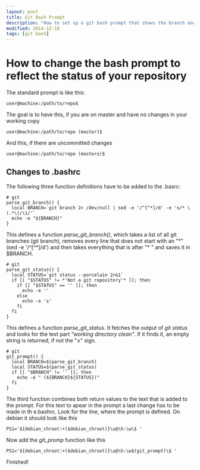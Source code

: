 ```yaml
---
layout: post
title: Git Bash Prompt
description: "How to set up a git bash prompt that shows the branch and the current git status."
modified: 2014-12-18
tags: [git bash]
---
```


How to change the bash prompt to reflect the status of your repository
======================================================================

The standard prompt is like this:

    user@machine:/path/to/repo$

The goal is to have this, if you are on master and have no changes in your working copy

    user@machine:/path/to/repo (master)$

And this, if there are uncommitted changes

    user@machine:/path/to/repo (master±)$

Changes to .bashrc
------------------

The following three function definitions have to be added to the .basrc:

    # git
    parse_git_branch() {
      local BRANCH=`git branch 2> /dev/null | sed -e '/^[^*]/d' -e 's/* \(.*\)/\1/'`
      echo -e "${BRANCH}"
    }

This defines a function *parse_git_branch()*, which takes a list of all git branches (git branch), removes every line that does not start with an "\*" (sed -e '/^[^\*]/d') and then takes everything that is after "* " and saves it in $BRANCH. 


    # git
    parse_git_status() {
      local STATUS=`git status --porcelain 2>&1`
      if [[ "$STATUS" != *'Not a git repository'* ]]; then
        if [[ "$STATUS" == '' ]]; then
          echo -e ''
        else
          echo -e '±'
        fi
      fi
    }

This defines a function *parse_git_status*. It fetches the output of *git status* and looks for the text part *"working directory clean"*. If it finds it, an empty string is returned, if not the "±" sign.

    # git
    git_prompt() {
      local BRANCH=$(parse_git_branch)
      local STATUS=$(parse_git_status)
      if [[ "$BRANCH" != '' ]]; then 
        echo -e " (${BRANCH}${STATUS})"
      fi
    }

The third function combines both return values to the text that is added to the prompt. For this text to apear in the prompt a last change has to be made in th e.bashrc. Look for the line, where the prompt is defined. On debian it should look like this

    PS1='${debian_chroot:+($debian_chroot)}\u@\h:\w\$ '

Now add the *git_promp* function like this

    PS1='${debian_chroot:+($debian_chroot)}\u@\h:\w$(git_prompt)\$ '

Finished!
